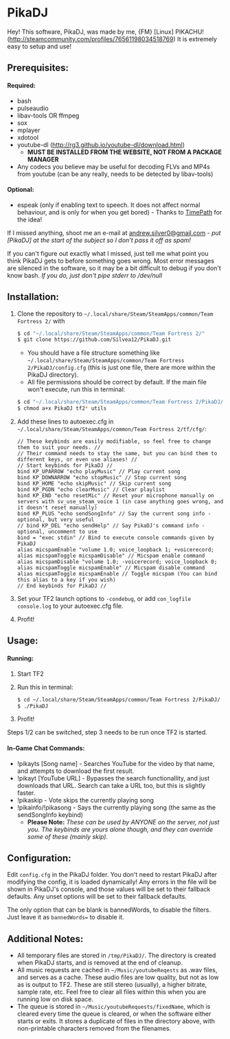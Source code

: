 PikaDJ
======

Hey! This software, PikaDJ, was made by me, {FM} [Linux] PIKACHU! (http://steamcommunity.com/profiles/76561198034518769)
It is extremely easy to setup and use!

Prerequisites:
--------------

#### Required:

* bash
* pulseaudio
* libav-tools OR ffmpeg
* sox
* mplayer
* xdotool
* youtube-dl (http://rg3.github.io/youtube-dl/download.html)
	* **MUST BE INSTALLED FROM THE WEBSITE, NOT FROM A PACKAGE MANAGER**
* Any codecs you believe may be useful for decoding FLVs and MP4s from youtube (can be any really, needs to be detected by libav-tools)

#### Optional:

* espeak (only if enabling text to speech. It does not affect normal behaviour, and is only for when you get bored) - Thanks to [TimePath](https://github.com/TimePath) for the idea!

If I missed anything, shoot me an e-mail at andrew.silver0@gmail.com - *put [PikaDJ] at the start of the subject so I don't pass it off as spam!*

If you can't figure out exactly what I missed, just tell me what point you think PikaDJ gets to before something goes wrong.
Most error messages are silenced in the software, so it may be a bit difficult to debug if you don't know bash.
*If you do, just don't pipe stderr to /dev/null*

Installation:
-------------

1. Clone the repository to `~/.local/share/Steam/SteamApps/common/Team Fortress 2/` with

	```bash
	$ cd "~/.local/share/Steam/SteamApps/common/Team Fortress 2/"
	$ git clone https://github.com/Silvea12/PikaDJ.git
	```

	* You should have a file structure something like `~/.local/share/Steam/SteamApps/common/Team Fortress 2/PikaDJ/config.cfg` (this is just one file, there are more within the PikaDJ directory).
	* All file permissions should be correct by default. If the main file won't execute, run this in terminal:

	```bash
	$ cd "~/.local/share/Steam/SteamApps/common/Team Fortress 2/PikaDJ/"
	$ chmod a+x PikaDJ tf2* utils
	```

2. Add these lines to autoexec.cfg in `~/.local/share/Steam/SteamApps/common/Team Fortress 2/tf/cfg/`:

	```
	// These keybinds are easily modifiable, so feel free to change them to suit your needs. //
	// Their command needs to stay the same, but you can bind them to different keys, or even use aliases! //
	// Start keybinds for PikaDJ //
	bind KP_UPARROW "echo playMusic" // Play current song
	bind KP_DOWNARROW "echo stopMusic" // Stop current song
	bind KP_HOME "echo skipMusic" // Skip current song
	bind KP_PGDN "echo clearMusic" // Clear playlist
	bind KP_END "echo resetMic" // Reset your microphone manually on servers with sv_use_steam_voice 1 (in case anything goes wrong, and it doesn't reset manually)
	bind KP_PLUS "echo sendSongInfo" // Say the current song info - optional, but very useful
	// bind KP_DEL "echo sendHelp" // Say PikaDJ's command info - optional, uncomment to use
	bind = "exec stdin" // Bind to execute console commands given by PikaDJ
	alias micspamEnable "volume 1.0; voice_loopback 1; +voicerecord; alias micspamToggle micspamDisable" // Micspam enable command
	alias micspamDisable "volume 1.0; -voicerecord; voice_loopback 0; alias micspamToggle micspamEnable" // Micspam disable command
	alias micspamToggle micspamEnable // Toggle micspam (You can bind this alias to a key if you wish)
	// End keybinds for PikaDJ //
	```

3. Set your TF2 launch options to `-condebug`, or add `con_logfile console.log` to your autoexec.cfg file.
4. Profit!

Usage:
------

#### Running:

1. Start TF2
2. Run this in terminal:

	```bash
	$ cd ~/.local/share/Steam/SteamApps/common/Team Fortress 2/PikaDJ/
	$ ./PikaDJ
	```

3. Profit!

Steps 1/2 can be switched, step 3 needs to be run once TF2 is started.

#### In-Game Chat Commands:
* !pikayts [Song name] - Searches YouTube for the video by that name, and attempts to download the first result.
* !pikayt [YouTube URL] - Bypasses the search functionallity, and just downloads that URL. Search can take a URL too, but this is slightly faster.
* !pikaskip - Vote skips the currently playing song
* !pikainfo/!pikasong - Says the currently playing song (the same as the sendSongInfo keybind)
	* **Please Note:** *These can be used by ANYONE on the server, not just you. The keybinds are yours alone though, and they can override some of these (mainly skip).*

Configuration:
--------------

Edit `config.cfg` in the PikaDJ folder.
You don't need to restart PikaDJ after modifying the config, it is loaded dynamically!
Any errors in the file will be shown in PikaDJ's console, and those values will be set to their fallback defaults.
Any unset options will be set to their fallback defaults.

The only option that can be blank is bannedWords, to disable the filters.
Just leave it as `bannedWords=` to disable it.

Additional Notes:
-----------------

* All temporary files are stored in `/tmp/PikaDJ/`. The directory is created when PikaDJ starts, and is removed at the end of cleanup.
* All music requests are cached in `~/Music/youtubeReqests` as .wav files, and serves as a cache. These audio files are low quality, but not as low as is output to TF2. These are still stereo (usually), a higher bitrate, sample rate, etc. Feel free to clear all files within this when you are running low on disk space.
* The queue is stored in `~/Music/youtubeRequests/fixedName`, which is cleared every time the queue is cleared, or when the software either starts or exits. It stores a duplicate of files in the directory above, with non-printable characters removed from the filenames.
